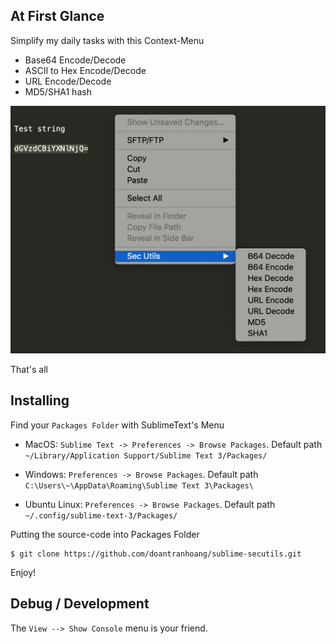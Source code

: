 ## At First Glance

Simplify my daily tasks with this Context-Menu
- Base64 Encode/Decode
- ASCII to Hex Encode/Decode
- URL Encode/Decode
- MD5/SHA1 hash

![sublime-secutils](https://raw.githubusercontent.com/doantranhoang/sublime-secutils/master/images/at_first_glance.png)

That's all

## Installing

Find your `Packages Folder` with SublimeText's Menu
- MacOS: `Sublime Text -> Preferences -> Browse Packages`. Default path `~/Library/Application Support/Sublime Text 3/Packages/`

- Windows: `Preferences -> Browse Packages`. Default path `C:\Users\~\AppData\Roaming\Sublime Text 3\Packages\`

- Ubuntu Linux: `Preferences -> Browse Packages`. Default path `~/.config/sublime-text-3/Packages/`

Putting the source-code into Packages Folder

```
$ git clone https://github.com/doantranhoang/sublime-secutils.git
```

Enjoy!

## Debug / Development

The `View --> Show Console` menu is your friend.

